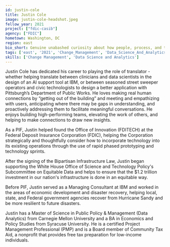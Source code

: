 ```yaml
---
id: justin-cole
title: Justin Cole
image: justin-cole-headshot.jpeg
fellow_year: 2021
project: ["fdic-casib"]
agency: ["FDIC"]
hometown: Washington, DC
region: east
bio_short: Genuine unabashed curiosity about how people, process, and technology work.
tags: ['east', '2021', 'Change_Management', 'Data_Science_And_Analytics', 'active']
skills: ['Change Management', 'Data Science and Analytics']
---
```

Justin Cole has dedicated his career to playing the role of translator - whether helping translate between clinicians and data scientists in the design of an AI support tool at IBM, or between seasoned street sweeper operators and civic technologists to design a better application with Pittsburgh’s Department of Public Works. He loves making real human connections by “getting out of the building” and meeting and empathizing with users, anticipating where there may be gaps in understanding, and proactively addressing them to facilitate meaningful conversations. He enjoys building high-performing teams, elevating the work of others, and helping to make connections to draw new insights.

As a PIF, Justin helped found the Office of Innovation (FDITECH) at the Federal Deposit Insurance Corporation (FDIC), helping the Corporation strategically and thoughtfully consider how to incorporate technology into its existing operations through the use of rapid phased prototyping and technology sprints.

After the signing of the Bipartisan Infrastructure Law, Justin began supporting the White House Office of Science and Technology Policy's Subcommittee on Equitable Data and helps to ensure that the $1.2 trillion investment in our nation's infrastructure is done in an equitable way.

Before PIF, Justin served as a Managing Consultant at IBM and worked in the areas of economic development and disaster recovery, helping local, state, and Federal government agencies recover from Hurricane Sandy and be more resilient to future disasters.

Justin has a Master of Science in Public Policy & Management (Data Analytics) from Carnegie Mellon University and a BA in Economics and Policy Studies from Syracuse University. He is a certified Project Management Professional (PMP) and is a Board member of Community Tax Aid, a nonprofit that provides free tax preparation for low-income individuals.
